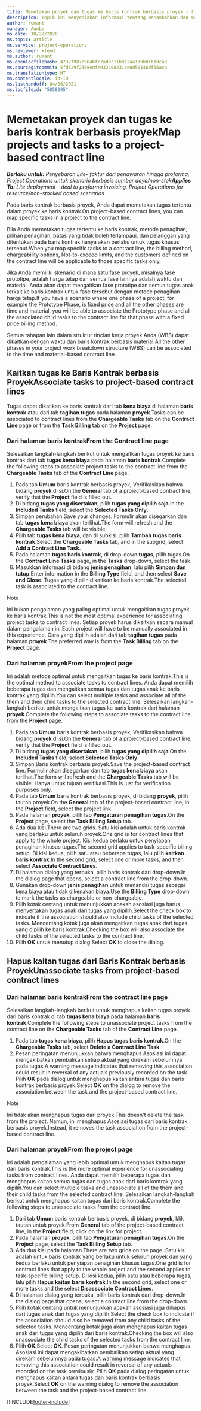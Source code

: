 ```yaml
---
title: Memetakan proyek dan tugas ke baris kontrak berbasis proyek - lite
description: Topik ini menyediakan informasi tentang menambahkan dan menghapus proyek dan tugas ke baris kontrak.
author: rumant
manager: Annbe
ms.date: 10/27/2020
ms.topic: article
ms.service: project-operations
ms.reviewer: kfend
ms.author: rumant
ms.openlocfilehash: 4737f9870904bfc7adac11b8e2aa13bb8c610ca3
ms.sourcegitcommit: 5fd529f2308edfe9322082313e6d50146df56aca
ms.translationtype: HT
ms.contentlocale: id-ID
ms.lasthandoff: 04/06/2021
ms.locfileid: "5858095"
---
```

# <a name="map-projects-and-tasks-to-a-project-based-contract-line"></a><span data-ttu-id="fb5de-103">Memetakan proyek dan tugas ke baris kontrak berbasis proyek</span><span class="sxs-lookup"><span data-stu-id="fb5de-103">Map projects and tasks to a project-based contract line</span></span> 

<span data-ttu-id="fb5de-104">_**Berlaku untuk:** Penyebaran Lite- faktur dari penawaran hingga proforma, Project Operations untuk skenario berbasis sumber daya/non-stok_</span><span class="sxs-lookup"><span data-stu-id="fb5de-104">_**Applies To:** Lite deployment - deal to proforma invoicing, Project Operations for resource/non-stocked based scenarios_</span></span>

<span data-ttu-id="fb5de-105">Pada baris kontrak berbasis proyek, Anda dapat memetakan tugas tertentu dalam proyek ke baris kontrak.</span><span class="sxs-lookup"><span data-stu-id="fb5de-105">On project-based contract lines, you can map specific tasks in a project to the contract line.</span></span>

<span data-ttu-id="fb5de-106">Bila Anda memetakan tugas tertentu ke baris kontrak, metode penagihan, pilihan penagihan, batas yang tidak boleh terlampaui, dan pelanggan yang ditentukan pada baris kontrak hanya akan berlaku untuk tugas khusus tersebut.</span><span class="sxs-lookup"><span data-stu-id="fb5de-106">When you map specific tasks to a contract line, the billing method, chargeability options, Not-to-exceed limits, and the customers defined on the contract line will be applicable to those specific tasks only.</span></span>

<span data-ttu-id="fb5de-107">Jika Anda memiliki skenario di mana satu fase proyek, misalnya fase prototipe, adalah harga tetap dan semua fase lainnya adalah waktu dan material, Anda akan dapat mengaitkan fase prototipe dan semua tugas anak terkait ke baris kontrak untuk fase tersebut dengan metode penagihan harga tetap.</span><span class="sxs-lookup"><span data-stu-id="fb5de-107">If you have a scenario where one phase of a project, for example the Prototype Phase, is fixed price and all the other phases are time and material, you will be able to associate the Prototype phase and all the associated child tasks to the contract line for that phase with a fixed price billing method.</span></span>

<span data-ttu-id="fb5de-108">Semua tahapan lain dalam struktur rincian kerja proyek Anda (WBS) dapat dikaitkan dengan waktu dan baris kontrak berbasis material.</span><span class="sxs-lookup"><span data-stu-id="fb5de-108">All the other phases in your project work breakdown structure (WBS) can be associated to the time and material-based contract line.</span></span>

## <a name="associate-tasks-to-project-based-contract-lines"></a><span data-ttu-id="fb5de-109">Kaitkan tugas ke Baris Kontrak berbasis Proyek</span><span class="sxs-lookup"><span data-stu-id="fb5de-109">Associate tasks to project-based contract lines</span></span>

<span data-ttu-id="fb5de-110">Tugas dapat dikaitkan ke baris kontrak dari tab **kena biaya** di halaman **baris kontrak** atau dari tab **tagihan tugas** pada halaman **proyek**.</span><span class="sxs-lookup"><span data-stu-id="fb5de-110">Tasks can be associated to contract lines from the **Chargeable Tasks** tab on the **Contract Line** page or from the **Task Billing** tab on the **Project** page.</span></span>

### <a name="from-the-contract-line-page"></a><span data-ttu-id="fb5de-111">Dari halaman baris kontrak</span><span class="sxs-lookup"><span data-stu-id="fb5de-111">From the Contract line page</span></span>

<span data-ttu-id="fb5de-112">Selesaikan langkah-langkah berikut untuk mengaitkan tugas proyek ke baris kontrak dari tab **tugas kena biaya** pada halaman **baris kontrak**.</span><span class="sxs-lookup"><span data-stu-id="fb5de-112">Complete the following steps to associate project tasks to the contract line from the **Chargeable Tasks** tab of the **Contract Line** page.</span></span>

1. <span data-ttu-id="fb5de-113">Pada tab **Umum** baris kontrak berbasis proyek, Verifikasikan bahwa bidang **proyek** diisi.</span><span class="sxs-lookup"><span data-stu-id="fb5de-113">On the **General** tab of a project-based contract line, verify that the **Project** field is filled out.</span></span>
2. <span data-ttu-id="fb5de-114">Di bidang **tugas yang disertakan**, pilih **tugas yang dipilih saja**.</span><span class="sxs-lookup"><span data-stu-id="fb5de-114">In the **Included Tasks** field, select the **Selected Tasks Only**.</span></span>
3. <span data-ttu-id="fb5de-115">Simpan perubahan.</span><span class="sxs-lookup"><span data-stu-id="fb5de-115">Save your changes.</span></span> <span data-ttu-id="fb5de-116">Formulir akan disegarkan dan tab **tugas kena biaya** akan terlihat.</span><span class="sxs-lookup"><span data-stu-id="fb5de-116">The form will refresh and the **Chargeable Tasks** tab will be visible.</span></span>
4. <span data-ttu-id="fb5de-117">Pilih tab **tugas kena biaya**, dan di subkisi, pilih **Tambah tugas baris kontrak**.</span><span class="sxs-lookup"><span data-stu-id="fb5de-117">Select the **Chargeable Tasks** tab, and in the subgrid, select **Add a Contract Line Task**.</span></span>
5. <span data-ttu-id="fb5de-118">Pada halaman **tugas baris kontrak**, di drop-down **tugas**, pilih tugas.</span><span class="sxs-lookup"><span data-stu-id="fb5de-118">On the **Contract Line Tasks** page, in the **Tasks** drop-down, select the task.</span></span> 
6. <span data-ttu-id="fb5de-119">Masukkan informasi di bidang **jenis penagihan**, lalu pilih **Simpan dan tutup**.</span><span class="sxs-lookup"><span data-stu-id="fb5de-119">Enter information in the **Billing Type** field, and then select **Save and Close**.</span></span> <span data-ttu-id="fb5de-120">Tugas yang dipilih dikaitkan ke baris kontrak.</span><span class="sxs-lookup"><span data-stu-id="fb5de-120">The selected task is associated to the contract line.</span></span>

> [!NOTE]
> <span data-ttu-id="fb5de-121">Ini bukan pengalaman yang paling optimal untuk mengaitkan tugas proyek ke baris kontrak.</span><span class="sxs-lookup"><span data-stu-id="fb5de-121">This is not the most optimal experience for associating project tasks to contract lines.</span></span> <span data-ttu-id="fb5de-122">Setiap proyek harus dikaitkan secara manual dalam pengalaman ini.</span><span class="sxs-lookup"><span data-stu-id="fb5de-122">Each project will have to be manually associated in this experience.</span></span> <span data-ttu-id="fb5de-123">Cara yang dipilih adalah dari tab **tagihan tugas** pada halaman **proyek**.</span><span class="sxs-lookup"><span data-stu-id="fb5de-123">The preferred way is from the **Task Billing** tab on the **Project** page.</span></span>

### <a name="from-the-project-page"></a><span data-ttu-id="fb5de-124">Dari halaman proyek</span><span class="sxs-lookup"><span data-stu-id="fb5de-124">From the project page</span></span>

<span data-ttu-id="fb5de-125">Ini adalah metode optimal untuk mengaitkan tugas ke baris kontrak.</span><span class="sxs-lookup"><span data-stu-id="fb5de-125">This is the optimal method to associate tasks to contract lines.</span></span> <span data-ttu-id="fb5de-126">Anda dapat memilih beberapa tugas dan mengaitkan semua tugas dan tugas anak ke baris kontrak yang dipilih.</span><span class="sxs-lookup"><span data-stu-id="fb5de-126">You can select multiple tasks and associate all of the them and their child tasks to the selected contract line.</span></span> <span data-ttu-id="fb5de-127">Selesaikan langkah-langkah berikut untuk mengaitkan tugas ke baris kontrak dari halaman **proyek**.</span><span class="sxs-lookup"><span data-stu-id="fb5de-127">Complete the following steps to associate tasks to the contract line from the **Project** page.</span></span>

1. <span data-ttu-id="fb5de-128">Pada tab **Umum** baris kontrak berbasis proyek, Verifikasikan bahwa bidang **proyek** diisi.</span><span class="sxs-lookup"><span data-stu-id="fb5de-128">On the **General** tab of a project-based contract line, verify that the **Project** field is filled out.</span></span>
2. <span data-ttu-id="fb5de-129">Di bidang **tugas yang disertakan**, pilih **tugas yang dipilih saja**.</span><span class="sxs-lookup"><span data-stu-id="fb5de-129">On the **Included Tasks** field, select **Selected Tasks Only**.</span></span>
3. <span data-ttu-id="fb5de-130">Simpan Baris kontrak berbasis proyek.</span><span class="sxs-lookup"><span data-stu-id="fb5de-130">Save the project-based contract line.</span></span> <span data-ttu-id="fb5de-131">Formulir akan disegarkan dan tab **tugas kena biaya** akan terlihat.</span><span class="sxs-lookup"><span data-stu-id="fb5de-131">The form will refresh and the **Chargeable Tasks** tab will be visible.</span></span> <span data-ttu-id="fb5de-132">Hanya untuk tujuan verifikasi.</span><span class="sxs-lookup"><span data-stu-id="fb5de-132">This is just for verification purposes only.</span></span>
4. <span data-ttu-id="fb5de-133">Pada tab **Umum** baris kontrak berbasis proyek, di bidang **proyek**, pilih tautan proyek.</span><span class="sxs-lookup"><span data-stu-id="fb5de-133">On the **General** tab of the project-based contract line, in the **Project** field, select the project link.</span></span>
5. <span data-ttu-id="fb5de-134">Pada halaman **proyek**, pilih tab **Pengaturan penagihan tugas**.</span><span class="sxs-lookup"><span data-stu-id="fb5de-134">On the **Project** page, select the **Task Billing Setup** tab.</span></span>
6. <span data-ttu-id="fb5de-135">Ada dua kisi.</span><span class="sxs-lookup"><span data-stu-id="fb5de-135">There are two grids.</span></span> <span data-ttu-id="fb5de-136">Satu kisi adalah untuk baris kontrak yang berlaku untuk seluruh proyek.</span><span class="sxs-lookup"><span data-stu-id="fb5de-136">One grid is for contract lines that apply to the whole project.</span></span> <span data-ttu-id="fb5de-137">Kisi kedua berlaku untuk penyiapan penagihan khusus tugas.</span><span class="sxs-lookup"><span data-stu-id="fb5de-137">The second grid applies to task-specific billing setup.</span></span> <span data-ttu-id="fb5de-138">Di kisi kedua, pilih satu atau beberapa tugas, lalu pilih **kaitkan baris kontrak**.</span><span class="sxs-lookup"><span data-stu-id="fb5de-138">In the second grid, select one or more tasks, and then select **Associate Contract Lines**.</span></span>
7. <span data-ttu-id="fb5de-139">Di halaman dialog yang terbuka, pilih baris kontrak dari drop-down.</span><span class="sxs-lookup"><span data-stu-id="fb5de-139">In the dialog page that opens, select a contract line from the drop-down.</span></span>
8. <span data-ttu-id="fb5de-140">Gunakan drop-down **jenis penagihan** untuk menandai tugas sebagai kena biaya atau tidak dikenakan biaya.</span><span class="sxs-lookup"><span data-stu-id="fb5de-140">Use the **Billing Type** drop-down to mark the tasks as chargeable or non-chargeable.</span></span>
9. <span data-ttu-id="fb5de-141">Pilih kotak centang untuk menunjukkan apakah asosiasi juga harus menyertakan tugas anak dari tugas yang dipilih.</span><span class="sxs-lookup"><span data-stu-id="fb5de-141">Select the check box to indicate if the association should also include child tasks of the selected tasks.</span></span> <span data-ttu-id="fb5de-142">Mencentang kotak juga akan mengaitkan tugas anak dari tugas yang dipilih ke baris kontrak.</span><span class="sxs-lookup"><span data-stu-id="fb5de-142">Checking the box will also associate the child tasks of the selected tasks to the contract line.</span></span>
10. <span data-ttu-id="fb5de-143">Pilih **OK** untuk menutup dialog.</span><span class="sxs-lookup"><span data-stu-id="fb5de-143">Select **OK** to close the dialog.</span></span>

## <a name="unassociate-tasks-from-project-based-contract-lines"></a><span data-ttu-id="fb5de-144">Hapus kaitan tugas dari Baris Kontrak berbasis Proyek</span><span class="sxs-lookup"><span data-stu-id="fb5de-144">Unassociate tasks from project-based contract lines</span></span>

### <a name="from-the-contract-line-page"></a><span data-ttu-id="fb5de-145">Dari halaman baris kontrak</span><span class="sxs-lookup"><span data-stu-id="fb5de-145">From the contract line page</span></span>

<span data-ttu-id="fb5de-146">Selesaikan langkah-langkah berikut untuk menghapus kaitan tugas proyek dari baris kontrak di tab **tugas kena biaya** pada halaman **baris kontrak**.</span><span class="sxs-lookup"><span data-stu-id="fb5de-146">Complete the following steps to unassociate project tasks from the contract line on the **Chargeable Tasks** tab of the **Contract Line** page.</span></span>

1. <span data-ttu-id="fb5de-147">Pada tab **tugas kena biaya**, pilih **Hapus tugas baris kontrak**.</span><span class="sxs-lookup"><span data-stu-id="fb5de-147">On the **Chargeable Tasks** tab, select **Delete a Contract Line Task**.</span></span>
2. <span data-ttu-id="fb5de-148">Pesan peringatan menunjukkan bahwa menghapus Asosiasi ini dapat mengakibatkan pembalikan setiap aktual yang direkam sebelumnya pada tugas.</span><span class="sxs-lookup"><span data-stu-id="fb5de-148">A warning message indicates that removing this association could result in reversal of any actuals previously recorded on the task.</span></span> <span data-ttu-id="fb5de-149">Pilih **OK** pada dialog untuk menghapus kaitan antara tugas dan baris kontrak berbasis proyek.</span><span class="sxs-lookup"><span data-stu-id="fb5de-149">Select **OK** on the dialog to remove the association between the task and the project-based contract line.</span></span> 

> [!NOTE]
> <span data-ttu-id="fb5de-150">Ini tidak akan menghapus tugas dari proyek.</span><span class="sxs-lookup"><span data-stu-id="fb5de-150">This doesn't delete the task from the project.</span></span> <span data-ttu-id="fb5de-151">Namun, ini menghapus Asosiasi tugas dari baris kontrak berbasis proyek.</span><span class="sxs-lookup"><span data-stu-id="fb5de-151">Instead, it removes the task association from the project-based contract line.</span></span>

### <a name="from-the-project-page"></a><span data-ttu-id="fb5de-152">Dari halaman proyek</span><span class="sxs-lookup"><span data-stu-id="fb5de-152">From the project page</span></span>

<span data-ttu-id="fb5de-153">Ini adalah pengalaman yang lebih optimal untuk menghapus kaitan tugas dari baris kontrak.</span><span class="sxs-lookup"><span data-stu-id="fb5de-153">This is the more optimal experience for unassociating tasks from contract lines.</span></span> <span data-ttu-id="fb5de-154">Anda dapat memilih beberapa tugas dan menghapus kaitan semua tugas dan tugas anak dari baris kontrak yang dipilih.</span><span class="sxs-lookup"><span data-stu-id="fb5de-154">You can select multiple tasks and unassociate all of the them and their child tasks from the selected contract line.</span></span> <span data-ttu-id="fb5de-155">Selesaikan langkah-langkah berikut untuk menghapus kaitan tugas dari baris kontrak.</span><span class="sxs-lookup"><span data-stu-id="fb5de-155">Complete the following steps to unassociate tasks from the contract line.</span></span>

1. <span data-ttu-id="fb5de-156">Dari tab **Umum** baris kontrak berbasis proyek, di bidang **proyek**, klik tautan untuk proyek.</span><span class="sxs-lookup"><span data-stu-id="fb5de-156">From **General** tab of the project-based contract line, in the **Project** field, click on the link for project.</span></span>
2. <span data-ttu-id="fb5de-157">Pada halaman **proyek**, pilih tab **Pengaturan penagihan tugas**.</span><span class="sxs-lookup"><span data-stu-id="fb5de-157">On the **Project** page, select the **Task Billing Setup** tab.</span></span>
3. <span data-ttu-id="fb5de-158">Ada dua kisi pada halaman.</span><span class="sxs-lookup"><span data-stu-id="fb5de-158">There are two grids on the page.</span></span> <span data-ttu-id="fb5de-159">Satu kisi adalah untuk baris kontrak yang berlaku untuk seluruh proyek dan yang kedua berlaku untuk penyiapan penagihan khusus tugas.</span><span class="sxs-lookup"><span data-stu-id="fb5de-159">One grid is for contract lines that apply to the whole project and the second applies to task-specific billing setup.</span></span> <span data-ttu-id="fb5de-160">Di kisi kedua, pilih satu atau beberapa tugas, lalu pilih **Hapus kaitan baris kontrak**.</span><span class="sxs-lookup"><span data-stu-id="fb5de-160">In the second grid, select one or more tasks and the select **Disassociate Contract Lines**.</span></span>
4. <span data-ttu-id="fb5de-161">Di halaman dialog yang terbuka, pilih baris kontrak dari drop-down.</span><span class="sxs-lookup"><span data-stu-id="fb5de-161">In the  dialog page that opens, select a contract line from the drop-down.</span></span>
5. <span data-ttu-id="fb5de-162">Pilih kotak centang untuk menunjukkan apakah asosiasi juga dihapus dari tugas anak dari tugas yang dipilih.</span><span class="sxs-lookup"><span data-stu-id="fb5de-162">Select the check box to indicate if the association should also be removed from any child tasks of the selected tasks.</span></span> <span data-ttu-id="fb5de-163">Mencentang kotak juga akan menghapus kaitan tugas anak dari tugas yang dipilih dari baris kontrak.</span><span class="sxs-lookup"><span data-stu-id="fb5de-163">Checking the box will also unassociate the child tasks of the selected tasks from the contract line.</span></span>
6. <span data-ttu-id="fb5de-164">Pilih **OK**.</span><span class="sxs-lookup"><span data-stu-id="fb5de-164">Select **OK**.</span></span> <span data-ttu-id="fb5de-165">Pesan peringatan menunjukkan bahwa menghapus Asosiasi ini dapat mengakibatkan pembalikan setiap aktual yang direkam sebelumnya pada tugas.</span><span class="sxs-lookup"><span data-stu-id="fb5de-165">A warning message indicates that removing this association could result in reversal of any actuals recorded on the task previously.</span></span> <span data-ttu-id="fb5de-166">Pilih **OK** pada dialog peringatan untuk menghapus kaitan antara tugas dan baris kontrak berbasis proyek.</span><span class="sxs-lookup"><span data-stu-id="fb5de-166">Select **OK** on the warning dialog to remove the association between the task and the project-based contract line.</span></span>


[!INCLUDE[footer-include](../../includes/footer-banner.md)]
